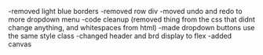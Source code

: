 -removed light blue borders
-removed row div
-moved undo and redo to more dropdown menu
-code cleanup (removed thing from the css that didnt change anything, and whitespaces from html)
-made dropdown buttons use the same style class
-changed header and brd display to flex
-added canvas